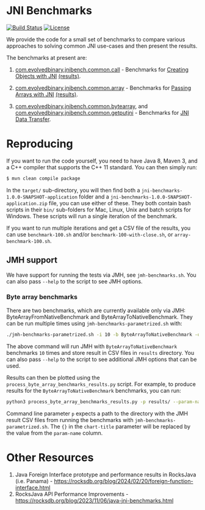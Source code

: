 # JNI Benchmarks

[![Build Status](https://dl.circleci.com/status-badge/img/gh/evolvedbinary/jni-benchmarks/tree/main.svg?style=svg)](https://dl.circleci.com/status-badge/redirect/gh/evolvedbinary/jni-benchmarks/tree/main)
[![License](https://img.shields.io/badge/license-BSD%203-blue.svg)](https://opensource.org/licenses/BSD-3-Clause)

We provide the code for a small set of benchmarks to compare various approaches
to solving common JNI use-cases and then present the results.

The benchmarks at present are:

1. [com.evolvedbinary.jnibench.common.call](tree/main/src/main/java/com/evolvedbinary/jnibench/common/call) -
  Benchmarks for [Creating Objects with JNI](ObjectCreationBenchmarks.md)
  [(results)](ObjectCreationBenchmarks.md#object-creation-results).

2. [com.evolvedbinary.jnibench.common.array](tree/main/src/main/java/com/evolvedbinary/jnibench/common/array) -
  Benchmarks for [Passing Arrays with JNI](ArrayPassingBenchmarks.md)
  [(results)](ArrayPassingBenchmarks.md#array-passing-results).

3. [com.evolvedbinary.jnibench.common.bytearray](tree/main/src/main/java/com/evolvedbinary/jnibench/common/bytearray), and [com.evolvedbinary.jnibench.common.getputjni](tree/main/src/main/java/com/evolvedbinary/jnibench/common/getputjni) - Benchmarks for [JNI Data Transfer](DataBenchmarks.md).

# Reproducing

If you want to run the code yourself, you need to have Java 8, Maven 3, and a
C++ compiler that supports the C++ 11 standard. You can then simply run:

```bash
$ mvn clean compile package
```

In the `target/` sub-directory, you will then find both a
`jni-benchmarks-1.0.0-SNAPSHOT-application` folder and a
`jni-benchmarks-1.0.0-SNAPSHOT-application.zip` file, you can use either of
these. They both contain bash scripts in their `bin/` sub-folders for Mac,
Linux, Unix and batch scripts for Windows. These scripts will run a single
iteration of the benchmark.

If you want to run multiple iterations and get a CSV file of the results, you
can use `benchmark-100.sh` and/or `benchmark-100-with-close.sh`, or
`array-benchmark-100.sh`.

## JMH support

We have support for running the tests via JMH, see `jmh-benchmarks.sh`. You can
also pass `--help` to the script to see JMH options.

### Byte array benchmarks

There are two benchmarks, which are currently available only via JMH:
ByteArrayFromNativeBenchmark and ByteArrayToNativeBenchmark. They can be run
multiple times using `jmh-benchmarks-parametrized.sh` with:

```bash
./jmh-benchmarks-parametrized.sh -i 10 -b ByteArrayToNativeBenchmark -o results/ -f csv
```

The above command will run JMH with `ByteArrayToNativeBenchmark` benchmarks `10` times and store result in CSV files in `results` directory. You can also pass `--help` to the script to see additional JMH options that can be used.

Results can then be plotted using the `process_byte_array_benchmarks_results.py` script. For example, to produce results for the `ByteArrayToNativeBenchmark` benchmarks, you can run:
```bash
python3 process_byte_array_benchmarks_results.py -p results/ --param-name "Param: keySize" --chart-title "Performance comparison of passing byte array with {} bytes via JNI"
```

Command line parameter `p` expects a path to the directory with the JMH result CSV files from running the benchmarks with `jmh-benchmarks-parametrized.sh`.
The `{}` in the `chart-title` parameter will be replaced by the value from the `param-name` column.

# Other Resources
1. Java Foreign Interface prototype and performance results in RocksJava (i.e. Panama) - https://rocksdb.org/blog/2024/02/20/foreign-function-interface.html
2. RocksJava API Performance Improvements - https://rocksdb.org/blog/2023/11/06/java-jni-benchmarks.html
